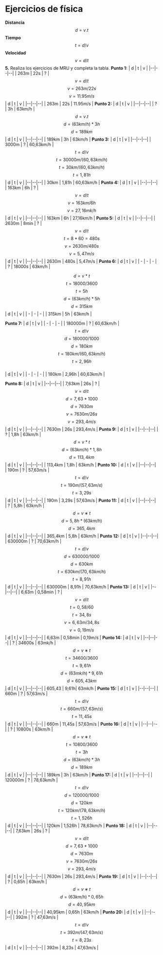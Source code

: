  # Ejercicios de física
**Distancia**
$$
d = v.t
$$
**Tiempo**
$$
t = d/v
$$
**Velocidad**
$$
v = d/t
$$
 **5.** Realiza los ejercicios de MRU y completa la tabla. 
 **Punto 1:**
| d | t | v |
|--|--|--|
| 263m | 22s | ? |
$$
v = d/t
$$$$
v = 263m/22s
$$$$
v = 11.95m/s
$$
| d | t | v |
|--|--|--|
| 263m | 22s | 11.95m/s |
 **Punto 2:**
| d | t | v |
|--|--|--|
| ? | 3h | 63km/h |
$$
d = v.t
$$$$
d = (63km/h)*3h
$$$$
d = 189km
$$
| d | t | v |
|--|--|--|
| 189km | 3h | 63km/h |
 **Punto 3:**
| d | t | v |
|--|--|--|
| 3000m | ? | 60,63km/h |
$$
t = d/v
$$$$
t = 30000m/(60,63km/h)
$$$$
t = 30km/(60,63km/h)
$$$$
t = 1,81h
$$
| d | t | v |
|--|--|--|
| 30km | 1,81h | 60,63km/h |
 **Punto 4:**
| d | t | v |
|--|--|--|
| 163km | 6h | ? |
$$
v=d/t
$$$$
v=163km/6h
$$$$
v=27,16mk/h
$$
| d | t | v |
|--|--|--|
| 163km | 6h | 27,16km/h |
 **Punto 5:**
| d | t | v |
|--|--|--|
| 2630m | 8min | ? |
$$
v=d/t
$$$$
t=8*60=480s
$$$$
v=2630m/480s
$$$$
v=5,47m/s
$$
| d | t | v |
|--|--|--|
| 2630m | 480s | 5,47m/s |
 **Punto 6:**
| d | t | v | 
| - | - | - | 
| ? | 18000s | 63km/h |

$$
 d = v*t
 $$ $$
 t=18000/3600
 $$ $$
 t=5h
 $$ $$
 d=(63km/h)* 5h
 $$ $$
 d=315km
 $$
| d | t | v |
| - | - | - |
| 315km | 5h | 63km/h |

 **Punto 7:** 
| d | t | v |
| - | - | - |
| 180000m | ? | 60,63km/h |
$$
 t = d / v 
 $$ $$ 
 d = 180000/1000 
 $$ $$
 d=180km 
 $$ $$
 t=180km/(60,63km/h)
 $$ $$
 t=2,96h
 $$        
 | d | t | v |
 | - | - | - |
 | 180km | 2,96h | 60,63km/h |


 **Punto 8:**
| d | t | v |
|--|--|--|
| 7,63km | 26s | ? |
$$
v=d/t
$$$$
d=7,63*1000
$$$$
d=7630m
$$$$
v=7630m/26s
$$$$
v=293,4m/s
$$
| d | t | v |
|--|--|--|
| 7630m | 26s | 293,4m/s |
 **Punto 9:**
| d | t | v |
|--|--|--|
| ? | 1,8h | 63km/h |
$$
d=v*t
$$$$
d=(63km/h)*1,8h
$$$$
d=113,4km
$$
| d | t | v |
|--|--|--|
| 113,4km | 1,8h | 63km/h |
 **Punto 10:**
| d | t | v |
|--|--|--|
| 190m | ? | 57,63m/s |
$$
t=d/v
$$$$
t=190m/(57,63m/s)
$$$$
t=3,29s
$$
| d | t | v |
|--|--|--|
| 190m | 3,29s | 57,63m/s |
 **Punto 11:**
| d | t | v |
|--|--|--|
| ? | 5,8h | 63km/h |
$$
d=v∗t
$$$$
d=5,8h*(63km/h)
$$$$
d=365,4km
$$
| d | t | v |
|--|--|--|
| 365,4km | 5,8h | 63km/h |
 **Punto 12:**
| d | t | v |
|--|--|--|
| 630000m | ? | 70,63km/h |
$$
t=d/v
$$$$
d=630000/1000
$$$$
d=630km
$$$$
t=630km/(70,63km/h)
$$$$
t=8,91h
$$
| d | t | v |
|--|--|--|
| 630000m | 8,91h | 70,63km/h |
 **Punto 13:**
| d | t | v |
|--|--|--|
| 6,63m | 0,58min | ? |
$$
v=d/t
$$$$
t=0,58/60
$$$$
t=34,8s
$$$$
v=6,63m/34,8s
$$$$
v=0,19m/s
$$
| d | t | v |
|--|--|--|
| 6,63m | 0,58min | 0,19m/s |
 **Punto 14:**
| d | t | v |
|--|--|--|
| ? | 34600s | 63mk/h |
$$
d=v∗t
$$$$
t=34600/3600
$$$$
t=9,61h
$$$$
d=(63mk/h)*9,61h
$$$$
d=605,43km
$$
| d | t | v |
|--|--|--|
| 605,43 | 9,61h| 63mk/h |
 **Punto 15:**
| d | t | v |
|--|--|--|
| 660m | ? | 57,63m/s |
$$
t=d/v
$$$$
t=660m/(57,63m/s)
$$$$
t=11,45s
$$
| d | t | v |
|--|--|--|
| 660m | 11,45s | 57,63m/s |
 **Punto 16:**
| d | t | v |
|--|--|--|
| ? | 10800s | 63km/h |
$$
d=v∗t
$$$$
t=10800/3600
$$$$
t=3h
$$$$
d=(63km/h)*3h
$$$$
d=189km
$$
| d | t | v |
|--|--|--|
| 189km | 3h | 63km/h |
 **Punto 17:**
| d | t | v |
|--|--|--|
| 120000m | ? | 78,63km/h |
$$
t=d/v
$$$$
d=120000/1000
$$$$
d=120km
$$$$
t=120km/(78,63km/h)
$$$$
t=1,526h
$$
| d | t | v |
|--|--|--|
| 120km | 1,526h | 78,63km/h |
 **Punto 18:**
| d | t | v |
|--|--|--|
| 7,63km | 26s | ? |
$$
v=d/t
$$$$
d=7,63*1000
$$$$
d=7630m
$$$$
v=7630m/26s
$$$$
v=293,4m/s
$$
| d | t | v |
|--|--|--|
| 7630m | 26s | 293,4m/s |
 **Punto 19:**
| d | t | v |
|--|--|--|
| ? | 0,65h | 63km/h |
$$
d=v∗t
$$$$
d=(63km/h)*0,65h
$$$$
d=40,95km
$$
| d | t | v |
|--|--|--|
| 40,95km | 0,65h | 63km/h |
 **Punto 20:**
| d | t | v |
|--|--|--|
| 392m | ? | 47,63m/s |
$$
t=d/v
$$$$
t=392m/(47,63m/s)
$$$$
t=8,23s
$$
| d | t | v |
|--|--|--|
| 392m | 8,23s | 47,63m/s |